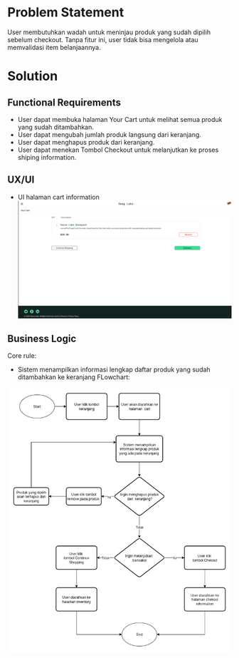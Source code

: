 # Problem Statement
User membutuhkan wadah untuk meninjau produk yang sudah dipilih sebelum checkout. Tanpa fitur ini, user tidak bisa mengelola atau memvalidasi item belanjaannya.

# Solution

## Functional Requirements
- User dapat membuka halaman Your Cart untuk melihat semua produk yang sudah ditambahkan.
- User dapat mengubah jumlah produk langsung dari keranjang.
- User dapat menghapus produk dari keranjang.
- User dapat menekan Tombol Checkout untuk melanjutkan ke proses shiping information.


## UX/UI
- UI halaman cart information 
![ui halaman cart information](https://github.com/adhikanugraha/E-commerce-Documentation/blob/main/assets/cart_information.png)

## Business Logic
Core rule:
- Sistem menampilkan informasi lengkap daftar produk yang sudah ditambahkan ke keranjang 
FLowchart:

![cart diagram](https://github.com/adhikanugraha/E-commerce-Documentation/blob/main/diagrams/cart.png)

